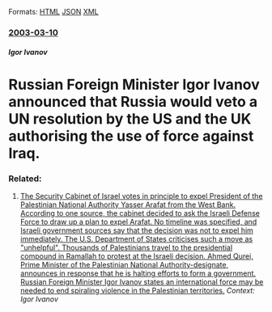 
Formats: [HTML](/news/2003/03/10/russian-foreign-minister-igor-ivanov-announced-that-russia-would-veto-a-un-resolution-by-the-us-and-the-uk-authorising-the-use-of-force-aga.html)  [JSON](/news/2003/03/10/russian-foreign-minister-igor-ivanov-announced-that-russia-would-veto-a-un-resolution-by-the-us-and-the-uk-authorising-the-use-of-force-aga.json)  [XML](/news/2003/03/10/russian-foreign-minister-igor-ivanov-announced-that-russia-would-veto-a-un-resolution-by-the-us-and-the-uk-authorising-the-use-of-force-aga.xml)  

### [2003-03-10](/news/2003/03/10/index.md)

##### Igor Ivanov
#  Russian Foreign Minister Igor Ivanov announced that Russia would veto a UN resolution by the US and the UK authorising the use of force against Iraq.




### Related:

1. [ The Security Cabinet of Israel votes in principle to expel President of the Palestinian National Authority Yasser Arafat from the West Bank. According to one source, the cabinet decided to ask the Israeli Defense Force to draw up a plan to expel Arafat. No timeline was specified, and Israeli government sources say that the decision was not to expel him immediately. The U.S. Department of States criticises such a move as "unhelpful". Thousands of Palestinians travel to the presidential compound in Ramallah to protest at the Israeli decision. Ahmed Qurei, Prime Minister of the Palestinian National Authority-designate, announces in response that he is halting efforts to form a government. Russian Foreign Minister Igor Ivanov states an international force may be needed to end spiraling violence in the Palestinian territories.](/news/2003/09/11/the-security-cabinet-of-israel-votes-in-principle-to-expel-president-of-the-palestinian-national-authority-yasser-arafat-from-the-west-bank.md) _Context: Igor Ivanov_
